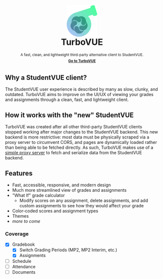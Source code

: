 <h1 align="center" id="turbovue">
  <img src="https://raw.githubusercontent.com/jay3332/turbo-vue/main/public/icon.svg" align="center" width="100px">
  <br>
  TurboVUE
</h1>
<p align="center">
  <sup>
    A fast, clean, and lightweight third-party alternative client to StudentVUE.    
    <br>
    <a href="https://turbovue.jay3332.tech"><b>Go to TurboVUE</b></a>
  </sup>
</p>

## Why a StudentVUE client?

The StudentVUE user experience is described by many as slow, clunky, and outdated.
TurboVUE aims to improve on the UI/UX of viewing your grades and assignments through a
clean, fast, and lightweight client.

## How it works with the "new" StudentVUE

TurboVUE was created after all other third-party StudentVUE clients stopped working
after major changes to the StudentVUE backend. This new backend is more 
restrictive: most data must be physically scraped via a proxy server to circumvent CORS,
and pages are dynamically loaded rather than being able to be fetched directly. As such,
TurboVUE makes use of a 
[simple proxy server](https://github.com/jay3332/turbo-vue/blob/main/proxy/main.py)
to fetch and serialize data from the StudentVUE backend.

## Features

- Fast, accessible, responsive, and modern design
- Much more streamlined view of grades and assignments
- "What If" grade calculator
  - Modify scores on any assignment, delete assignments, and add custom assignments
    to see how they would affect your grade
- Color-coded scores and assignment types
- Themes
- *more to come*

### Coverage

- [x] Gradebook
  - [x] Switch Grading Periods (MP2, MP2 Interim, etc.)
  - [x] Assignments
- [ ] Schedule
- [ ] Attendance
- [ ] Documents